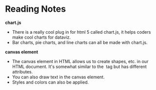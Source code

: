 # Reading Notes

__chart.js__

* There is a really cool plug in for html 5 called chart.js, it helps coders make cool charts for dataviz.
* Bar charts, pie charts, and line charts can all be made with chart.js. 

__canvas element__

* The canvas element in HTML allows us to create shapes, etc. in our HTML document. It's somewhat similar to the <img> tag but has different attributes. 
* You can also draw text in the canvas element. 
* Styles and colors can also be applied. 